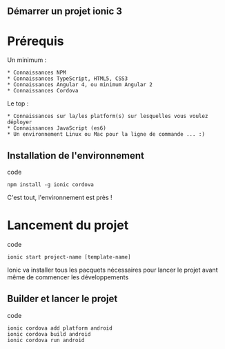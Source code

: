 Démarrer un projet ionic 3
--------------------

Prérequis
==

Un minimum :

    * Connaissances NPM
    * Connaissances TypeScript, HTML5, CSS3
    * Connaissances Angular 4, ou minimum Angular 2
    * Connaissances Cordova

Le top :

    * Connaissances sur la/les platform(s) sur lesquelles vous voulez déployer
    * Connaissances JavaScript (es6)
    * Un environnement Linux ou Mac pour la ligne de commande ... :)

Installation de l'environnement
-

code

    npm install -g ionic cordova 

C'est tout, l'environnement est près !

Lancement du projet
==

code

    ionic start project-name [template-name]

Ionic va installer tous les pacquets nécessaires pour lancer le projet avant même de commencer les développements

Builder et lancer le projet
-

code

    ionic cordova add platform android
    ionic cordova build android
    ionic cordova run android
